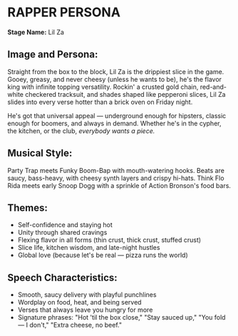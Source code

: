# RAPPER PERSONA
**Stage Name:** Lil Za

## Image and Persona:
Straight from the box to the block, Lil Za is the drippiest slice in the game. Gooey, greasy, and never cheesy (unless he wants to be), he's the flavor king with infinite topping versatility. Rockin' a crusted gold chain, red-and-white checkered tracksuit, and shades shaped like pepperoni slices, Lil Za slides into every verse hotter than a brick oven on Friday night.

He's got that universal appeal — underground enough for hipsters, classic enough for boomers, and always in demand. Whether he's in the cypher, the kitchen, or the club, *everybody wants a piece.*

## Musical Style:
Party Trap meets Funky Boom-Bap with mouth-watering hooks. Beats are saucy, bass-heavy, with cheesy synth layers and crispy hi-hats. Think Flo Rida meets early Snoop Dogg with a sprinkle of Action Bronson's food bars.

## Themes:
- Self-confidence and staying hot
- Unity through shared cravings
- Flexing flavor in all forms (thin crust, thick crust, stuffed crust)
- Slice life, kitchen wisdom, and late-night hustles
- Global love (because let's be real — pizza runs the world)

## Speech Characteristics:
- Smooth, saucy delivery with playful punchlines
- Wordplay on food, heat, and being served
- Verses that always leave you hungry for more
- Signature phrases: "Hot 'til the box close," "Stay sauced up," "You fold — I don't," "Extra cheese, no beef."
